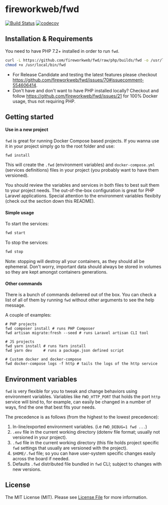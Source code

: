 # fireworkweb/fwd

[![Build Status](https://travis-ci.com/fireworkweb/fwd.svg?branch=php)](https://travis-ci.com/fireworkweb/fwd)
[![codecov](https://codecov.io/gh/fireworkweb/fwd/branch/php/graph/badge.svg)](https://codecov.io/gh/fireworkweb/fwd)

## Installation & Requirements

You need to have PHP 7.2+ installed in order to run `fwd`.

```bash
curl -L https://github.com/fireworkweb/fwd/raw/php/builds/fwd -o /usr/local/bin/fwd
chmod +x /usr/local/bin/fwd
```

* For Release Candidate and testing the latest features please checkout https://github.com/fireworkweb/fwd/issues/70#issuecomment-554606414.
* Don't have and don't want to have PHP installed locally? Checkout and follow https://github.com/fireworkweb/fwd/issues/21 for 100% Docker usage, thus not requiring PHP.

## Getting started

#### Use in a new project

`fwd` is great for running Docker Compose based projects. If you wanna use it in your project simply go to the root folder and use:

```base
fwd install
```

This will create the `.fwd` (environment variables) and `docker-compose.yml` (services definitions) files in your project (you probably want to have them versioned).

You should review the variables and services in both files to best suit them to your project needs. The out-of-the-box configuration is great for PHP Laravel applications. Special attention to the environment variables flexibity (check out the section down this README).

#### Simple usage

To start the services:

```bash
fwd start
```

To stop the services:
```bash
fwd stop
```

Note: stopping will destroy all your containers, as they should all be ephemeral. Don't worry, important data should always be stored in volumes so they are kept amongst containers generations.

#### Other commands

There is a bunch of commands delivered out of the box. You can check a  list of all of them by running `fwd` without other arguments to see the help message.

A couple of examples:

```
# PHP projects
fwd composer install # runs PHP Composer
fwd artisan migrate:fresh --seed # runs Laravel artisan CLI tool

# JS projects
fwd yarn install # runs Yarn install
fwd yarn dev     # runs a package.json defined script

# Custom docker and docker-compose
fwd docker-compose logs -f http # tails the logs of the http service
```

## Environment variables

`fwd` is very flexible for you to tweak and change behaviors using environment variables. Variables like `FWD_HTTP_PORT` that holds the port `http` service will bind to, for example, can easily be changed in a number of ways, find the one that best fits your needs.

The precedence is as follows (from the highest to the lowest precedence):

1. In-line/exported environment variables. (i.e `FWD_DEBUG=1 fwd ...`)
2. `.env` file in the current working directory (dotenv file format; usually not versioned in your project).
3. `.fwd` file in the current working directory (this file holds project specific `fwd` settings that usually are versioned with the project).
4. `$HOME/.fwd` file; so you can have user-system specific changes easily across the board if needed.
5. Defaults `.fwd` distributed file bundled in `fwd` CLI; subject to changes with new versions.

## License

The MIT License (MIT). Please see [License File](LICENSE.md) for more information.

